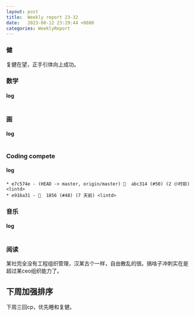 ```yaml
---
layout: post
title:  Weekly report 23-32
date:   2023-08-12 23:29:44 +0800
categories: WeeklyReport
---
```


### 健

复健在望，正手引体向上成功。

### 数学

#### log
```

```

### 画

#### log
```

```

### Coding compete

#### log
```
* e7c574e - (HEAD -> master, origin/master) 🎉  abc314 (#50) (2 小时前) <lintd>
* e916a31 - 🎉  1856 (#48) (7 天前) <lintd>
```

### 音乐

#### log
```

```

### 阅读

某社完全没有工程组织管理，汉某古个一样，自由散乱的很。搞啥子冲刺实在是
超过某ceo组织能力了。

## 下周加强排序

下周三回cp，优先睡和复健。
